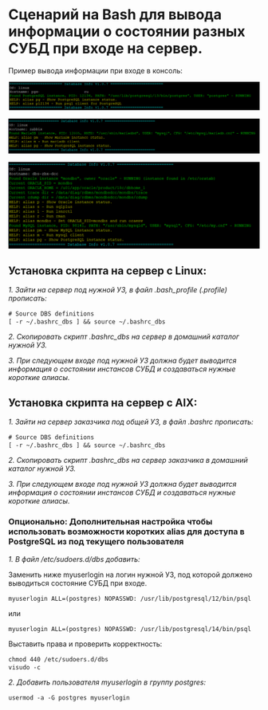 # Сценарий на Bash для вывода информации о состоянии разных СУБД при входе на сервер.

Пример вывода информации при входе в консоль:

![PgSQL](screenshot01.png)

![MariaDB](screenshot02.png)

![Oracle](screenshot03.png)

## Установка скрипта на сервер с Linux:

*1. Зайти на сервер под нужной УЗ, в файл .bash_profile (.profile) прописать:*

~~~~
# Source DBS definitions
[ -r ~/.bashrc_dbs ] && source ~/.bashrc_dbs
~~~~

*2. Скопировать скрипт .bashrc_dbs на сервер в домашний каталог нужной УЗ.*

*3. При следующем входе под нужной УЗ должна будет выводится информация о состоянии инстансов СУБД и создаваться нужные короткие алиасы.*

## Установка скрипта на сервер с AIX:

*1. Зайти на сервер заказчика под общей УЗ, в файл .bashrc прописать:*

~~~~
# Source DBS definitions
[ -r ~/.bashrc_dbs ] && source ~/.bashrc_dbs
~~~~

*2. Скопировать скрипт .bashrc_dbs на сервер заказчика в домашний каталог нужной УЗ.*

*3. При следующем входе под нужной УЗ должна будет выводится информация о состоянии инстансов СУБД и создаваться нужные короткие алиасы.*

### Опционально: Дополнительная настройка чтобы использовать возможности коротких alias для доступа в PostgreSQL из под текущего пользователя

*1. В файл /etc/sudoers.d/dbs добавить:*

Заменить ниже myuserlogin на логин нужной УЗ, под которой должено выводиться состояние СУБД при входе.

~~~~
myuserlogin ALL=(postgres) NOPASSWD: /usr/lib/postgresql/12/bin/psql
~~~~

или

~~~~
myuserlogin ALL=(postgres) NOPASSWD: /usr/lib/postgresql/14/bin/psql
~~~~

Выставить права и проверить корректность:
~~~~
chmod 440 /etc/sudoers.d/dbs
visudo -c
~~~~

*2. Добавить пользователя myuserlogin в группу postgres:*
~~~~
usermod -a -G postgres myuserlogin
~~~~
